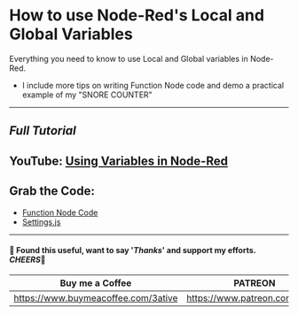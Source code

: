 # How to use Node-Red's Local and Global Variables

Everything you need to know to use Local and Global variables in Node-Red.
- I include more tips on writing Function Node code and demo a practical example of my "SNORE COUNTER"

---
## *Full Tutorial*
## YouTube: [Using Variables in Node-Red](https://youtu.be/D0eWiaJ5UCs)
## Grab the Code: 
- [Function Node Code](https://github.com/3ative/nr-variables-and-snore-counter/blob/main/nr-the-counter.yml)
- [Settings.js](https://github.com/3ative/nr-variables-and-snore-counter/blob/main/NR-Setting-js-code.yml)
___

#### 💖 Found this useful, want to say '*Thanks*' and support my efforts. *CHEERS*🍺
| Buy me a Coffee | PATREON |
|-----------------|---------|
| https://www.buymeacoffee.com/3ative | https://www.patreon.com/3ative |
